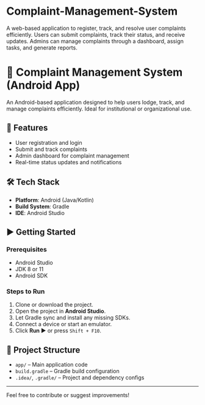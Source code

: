 # Complaint-Management-System
A web-based application to register, track, and resolve user complaints efficiently. Users can submit complaints, track their status, and receive updates. Admins can manage complaints through a dashboard, assign tasks, and generate reports.
# 📱 Complaint Management System (Android App)

An Android-based application designed to help users lodge, track, and manage complaints efficiently. Ideal for institutional or organizational use.

## 🚀 Features
- User registration and login
- Submit and track complaints
- Admin dashboard for complaint management
- Real-time status updates and notifications

## 🛠 Tech Stack
- **Platform**: Android (Java/Kotlin)
- **Build System**: Gradle
- **IDE**: Android Studio

## ▶️ Getting Started

### Prerequisites
- Android Studio
- JDK 8 or 11
- Android SDK

### Steps to Run
1. Clone or download the project.
2. Open the project in **Android Studio**.
3. Let Gradle sync and install any missing SDKs.
4. Connect a device or start an emulator.
5. Click **Run ▶️** or press `Shift + F10`.

## 📂 Project Structure
- `app/` – Main application code
- `build.gradle` – Gradle build configuration
- `.idea/`, `.gradle/` – Project and dependency configs

---

Feel free to contribute or suggest improvements!
